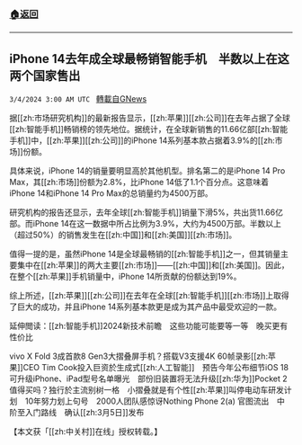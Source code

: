 ###  [:house:返回](README.md)
---


## iPhone 14去年成全球最畅销智能手机　半数以上在这两个国家售出
`3/4/2024 3:00 AM UTC ` [轉載自GNews](https://gnews.org/articles/2362142)

据[[zh:市场研究机构]]的最新报告显示，[[zh:苹果]][[zh:公司]]在去年占据了全球[[zh:智能手机]]畅销榜的领先地位。据统计，在全球新销售的11.66亿部[[zh:智能手机]]中，[[zh:苹果]][[zh:公司]]的iPhone 14系列基本款占据着3.9%的[[zh:市场]]份额。

具体来说，iPhone 14的销量要明显高於其他机型。排名第二的是iPhone 14 Pro Max，其[[zh:市场]]份额为2.8%，比iPhone 14低了1.1个百分点。这意味着iPhone 14和iPhone 14 Pro Max的总销量约为4500万部。

研究机构的报告还显示，去年全球[[zh:智能手机]]销量下滑5%，共出货11.66亿部。而iPhone 14在这一数据中所占比例为3.9%，大约为4500万部。半数以上（超过50%）的销售发生在[[zh:中国]]和[[zh:美国]][[zh:市场]]。

值得一提的是，虽然iPhone 14是全球最畅销的[[zh:智能手机]]之一，但其销量主要集中在[[zh:苹果]]的两大主要[[zh:市场]]——[[zh:中国]]和[[zh:美国]]。因此，在整个[[zh:苹果]]手机销量中，iPhone 14所贡献的份额达到19%。

综上所述，[[zh:苹果]][[zh:公司]]在去年在全球[[zh:智能手机]][[zh:市场]]上取得了巨大的成功，并且iPhone 14系列基本款更是成为其产品中最受欢迎的一款。

延伸閲读：[[zh:智能手机]]2024新技术前瞻　这些功能可能要等一等　晚买更有性价比

vivo X Fold 3成首款8 Gen3大摺叠屏手机？搭载V3支援4K 60帧录影[[zh:苹果]]CEO Tim Cook投入巨资於生成式[[zh:人工智能]]　预告今年公布细节iOS 18可升级iPhone、iPad型号名单曝光　部份旧装置将无法升级[[zh:华为]]Pocket 2值得买吗？独行於主流别树一格　小摺叠就是有个性[[zh:苹果]]叫停电动车研发计划　10年努力划上句号　2000人团队感惊讶Nothing Phone 2(a) 官图流出　中阶至入门路线　确认[[zh:3月5日]]发布

【本文获「[[zh:中关村]]在线」授权转载。】
